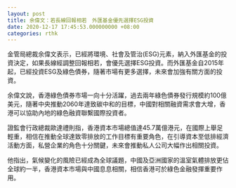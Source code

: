 ```yaml
---
layout: post
title: 余偉文：若長線回報相若　外匯基金優先選擇ESG投資
date: 2020-12-17 17:45:53.000000000 +08:00
categories: rthk
---
```


金管局總裁余偉文表示，已經將環境、社會及管治(ESG)元素，納入外匯基金的投資決定，如果長線經調整回報相若，會優先選擇ESG投資。而外匯基金自2015年起，已經投資ESG及綠色債券，隨著市場有更多選擇，未來會加強有關方面的投資。

余偉文說，香港綠色債券市場一向十分活躍，過去兩年綠色債券發行規模約100億美元，隨著中央推動2060年達致碳中和的目標，中國對相關融資需求會大增，香港可以協助內地的綠色融資聯繫國際投資者。

證監會行政總裁歐達禮則指，香港資本市場總值達45.7萬億港元，在國際上舉足輕重，相信在推動全球達致零排放的工作目標有重要角色，在引導資本至低排經濟活動方面，私營企業的角色十分關鍵，未來會推動私人公司大幅作出相關投資。

他指出，氣候變化的風險已經成為全球議題，中國及亞洲國家的溫室氣體排放更佔全球約一半，香港資本市場與中國息息相關，相信香港可於綠色金融發揮重要作用。
